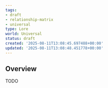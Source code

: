 ```yaml
---
tags:
- draft
- relationship-matrix
- universal
type: Lore
world: Universal
status: draft
created: '2025-08-11T13:08:45.697488+00:00'
updated: '2025-08-11T13:08:48.451778+00:00'
---
```



## Overview

TODO
